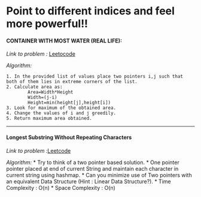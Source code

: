 # Point to different indices and feel more powerful!!

#### CONTAINER WITH MOST WATER (REAL LIFE):

*Link to problem :* [Leetocode](https://leetcode.com/problems/container-with-most-water/)

*Algorithm:*
    
    1. In the provided list of values place two pointers i,j such that both of them lies in extreme corners of the list.
    2. Calculate area as:
            Area=Width*Height
            Width=(j-i)
            Height=min(height[j],height[i])
    3. Look for maximum of the obtained area.
    4. Change the values of i and j greedily.
    5. Return maximum area obtained.   

***

#### Longest Substring Without Repeating Characters

*Link to problem :*[Leetcode](https://leetcode.com/explore/challenge/card/january-leetcoding-challenge-2021/579/week-1-january-1st-january-7th/3595/)

*Algorithm:*
        * Try to think of a two pointer based solution.
        * One pointer pointer placed at end of current String and maintain each character in current string using hashmap.
        * Can you minimize use of Two pointers with an equivalent Data Structure (Hint : Linear Data Structure?).
        * Time Complexity : O(n)
        * Space Complexity : O(n) 

